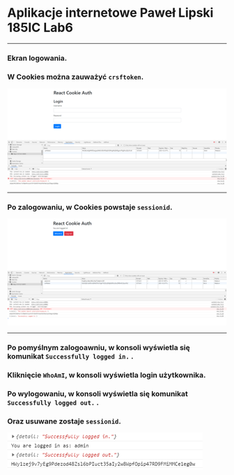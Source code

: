 # Aplikacje internetowe Paweł Lipski 185IC Lab6

<hr>

### Ekran logowania.
### W Cookies można zauważyć `crsftoken`.

![](screenshots/obraz1.png)

<hr>

### Po zalogowaniu, w Cookies powstaje `sessionid`.

![](screenshots/obraz2.png)

<hr>

###  Po pomyślnym zalogoawniu, w konsoli wyświetla się komunikat `Successfully logged in.` .
###  Kliknięcie `WhoAmI`, w konsoli wyświetla login użytkownika.
###  Po wylogowaniu, w konsoli wyświetla się komunikat `Successfully logged out.` .
###  Oraz usuwane zostaje `sessionid`.

![](screenshots/obraz3.png)